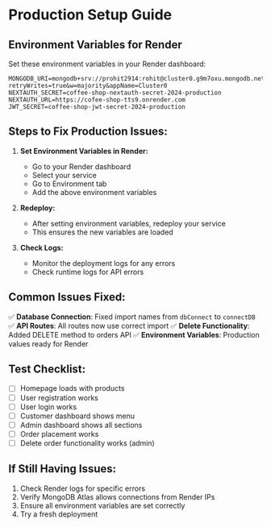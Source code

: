 # Production Setup Guide

## Environment Variables for Render

Set these environment variables in your Render dashboard:

```
MONGODB_URI=mongodb+srv://prohit2914:rohit@cluster0.g9m7oxu.mongodb.net/coffeeshop?retryWrites=true&w=majority&appName=Cluster0
NEXTAUTH_SECRET=coffee-shop-nextauth-secret-2024-production
NEXTAUTH_URL=https://cofee-shop-tts9.onrender.com
JWT_SECRET=coffee-shop-jwt-secret-2024-production
```

## Steps to Fix Production Issues:

1. **Set Environment Variables in Render:**
   - Go to your Render dashboard
   - Select your service
   - Go to Environment tab
   - Add the above environment variables

2. **Redeploy:**
   - After setting environment variables, redeploy your service
   - This ensures the new variables are loaded

3. **Check Logs:**
   - Monitor the deployment logs for any errors
   - Check runtime logs for API errors

## Common Issues Fixed:

✅ **Database Connection**: Fixed import names from `dbConnect` to `connectDB`
✅ **API Routes**: All routes now use correct import
✅ **Delete Functionality**: Added DELETE method to orders API
✅ **Environment Variables**: Production values ready for Render

## Test Checklist:

- [ ] Homepage loads with products
- [ ] User registration works
- [ ] User login works
- [ ] Customer dashboard shows menu
- [ ] Admin dashboard shows all sections
- [ ] Order placement works
- [ ] Delete order functionality works (admin)

## If Still Having Issues:

1. Check Render logs for specific errors
2. Verify MongoDB Atlas allows connections from Render IPs
3. Ensure all environment variables are set correctly
4. Try a fresh deployment